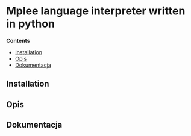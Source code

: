# Mplee language interpreter written in python

**Contents**
- [Installation](#Installation)
- [Opis](#Opis)
- [Dokumentacja](#Dokumentacja)


## Installation


## Opis


## Dokumentacja
